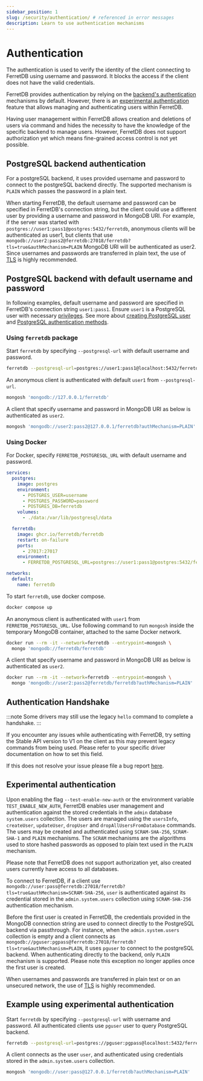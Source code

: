 ```yaml
---
sidebar_position: 1
slug: /security/authentication/ # referenced in error messages
description: Learn to use authentication mechanisms
---
```


# Authentication

The authentication is used to verify the identity of the client connecting to FerretDB using username and password.
It blocks the access if the client does not have the valid credentials.

FerretDB provides authentication by relying on the [backend's authentication](#postgresql-backend-authentication) mechanisms by default.
However, there is an [experimental authentication](#experimental-authentication) feature that allows managing and authenticating users within FerretDB.

Having user management within FerretDB allows creation and deletions of users via command and hides the necessity to have the knowledge of the specific backend to manage users.
However, FerretDB does not support authorization yet which means fine-grained access control is not yet possible.

## PostgreSQL backend authentication

For a postgreSQL backend, it uses provided username and password to connect to the postgreSQL backend directly.
The supported mechanism is `PLAIN` which passes the password in a plain text.

When starting FerretDB, the default username and password can be specified in FerretDB's connection string,
but the client could use a different user by providing a username and password in MongoDB URI.
For example, if the server was started with `postgres://user1:pass1@postgres:5432/ferretdb`,
anonymous clients will be authenticated as user1,
but clients that use `mongodb://user2:pass2@ferretdb:27018/ferretdb?tls=true&authMechanism=PLAIN` MongoDB URI will be authenticated as user2.
Since usernames and passwords are transferred in plain text,
the use of [TLS](../security/tls-connections.md) is highly recommended.

## PostgreSQL backend with default username and password

In following examples, default username and password are specified in FerretDB's connection string `user1:pass1`.
Ensure `user1` is a PostgreSQL user with necessary
[privileges](https://www.postgresql.org/docs/current/sql-grant.html).
See more about [creating PostgreSQL user](https://www.postgresql.org/docs/current/sql-createuser.html)
and [PostgreSQL authentication methods](https://www.postgresql.org/docs/current/auth-methods.html).

### Using `ferretdb` package

Start `ferretdb` by specifying `--postgresql-url` with default username and password.

```sh
ferretdb --postgresql-url=postgres://user1:pass1@localhost:5432/ferretdb
```

An anonymous client is authenticated with default `user1` from `--postgresql-url`.

```sh
mongosh 'mongodb://127.0.0.1/ferretdb'
```

A client that specify username and password in MongoDB URI as below is authenticated as `user2`.

```sh
mongosh 'mongodb://user2:pass2@127.0.0.1/ferretdb?authMechanism=PLAIN'
```

### Using Docker

For Docker, specify `FERRETDB_POSTGRESQL_URL` with default username and password.

```yaml
services:
  postgres:
    image: postgres
    environment:
      - POSTGRES_USER=username
      - POSTGRES_PASSWORD=password
      - POSTGRES_DB=ferretdb
    volumes:
      - ./data:/var/lib/postgresql/data

  ferretdb:
    image: ghcr.io/ferretdb/ferretdb
    restart: on-failure
    ports:
      - 27017:27017
    environment:
      - FERRETDB_POSTGRESQL_URL=postgres://user1:pass1@postgres:5432/ferretdb

networks:
  default:
    name: ferretdb
```

To start `ferretdb`, use docker compose.

```sh
docker compose up
```

An anonymous client is authenticated with `user1` from `FERRETDB_POSTGRESQL_URL`.
Use following command to run `mongosh` inside the temporary MongoDB container,
attached to the same Docker network.

```sh
docker run --rm -it --network=ferretdb --entrypoint=mongosh \
  mongo 'mongodb://ferretdb/ferretdb'
```

A client that specify username and password in MongoDB URI as below is authenticated as `user2`.

```sh
docker run --rm -it --network=ferretdb --entrypoint=mongosh \
  mongo 'mongodb://user2:pass2@ferretdb/ferretdb?authMechanism=PLAIN'
```

## Authentication Handshake

:::note
Some drivers may still use the legacy `hello` command to complete a handshake.
:::

If you encounter any issues while authenticating with FerretDB, try setting the Stable API version to V1 on the client as this may prevent legacy commands from being used.
Please refer to your specific driver documentation on how to set this field.

If this does not resolve your issue please file a bug report [here](https://github.com/FerretDB/FerretDB/issues/new?assignees=ferretdb-bot&labels=code%2Fbug%2Cnot+ready&projects=&template=bug.yml).

## Experimental authentication

Upon enabling the flag `--test-enable-new-auth` or the environment variable `TEST_ENABLE_NEW_AUTH`,
FerretDB enables user management and authentication against the stored credentials in the `admin` database `system.users` collection.
The users are managed using the `usersInfo`, `createUser`, `updateUser`, `dropUser` and `dropAllUsersFromDatabase` commands.
The users may be created and authenticated using `SCRAM-SHA-256`, `SCRAM-SHA-1` and `PLAIN` mechanisms.
The `SCRAM` mechanisms are the algorithms used to store hashed passwords as opposed to plain text used in the `PLAIN` mechanism.

Please note that FerretDB does not support authorization yet, also created users currently have access to all databases.

To connect to FerretDB, if a client use `mongodb://user:pass@ferretdb:27018/ferretdb?tls=true&authMechanism=SCRAM-SHA-256`,
`user` is authenticated against its credential stored in the `admin.system.users` collection using `SCRAM-SHA-256` authentication mechanism.

Before the first user is created in FerretDB, the credentials provided in the MongoDB connection string are used to connect directly to the PostgreSQL backend via passthrough.
For instance, when the `admin.system.users` collection is empty and
a client connects as `mongodb://pguser:pgpass@ferretdb:27018/ferretdb?tls=true&authMechanism=PLAIN`,
it uses `pguser` to connect to the postgreSQL backend.
When authenticating directly to the backend, only `PLAIN` mechanism is supported.
Please note this exception no longer applies once the first user is created.

When usernames and passwords are transferred in plain text or on an unsecured network,
the use of [TLS](../security/tls-connections.md) is highly recommended.

## Example using experimental authentication

Start `ferretdb` by specifying `--postgresql-url` with username and password.
All authenticated clients use `pguser` user to query PostgreSQL backend.

```sh
ferretdb --postgresql-url=postgres://pguser:pgpass@localhost:5432/ferretdb
```

A client connects as the user `user`, and authenticated using credentials stored in the `admin.system.users` collection.

```sh
mongosh 'mongodb://user:pass@127.0.0.1/ferretdb?authMechanism=PLAIN'
```

